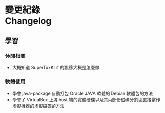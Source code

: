 # 變更紀錄<br />Changelog
## 學習
### 休閒相關

* 大概知道 SuperTuxKart 的飄移大概是怎麼做

### 軟體使用

* 學會 java-package 自動打包 Oracle JAVA 軟體的 Debian 軟體包的方法
* 學會了 VirtualBox 上將 host 端的實體硬碟以及其內部份磁碟分割區直接當作虛擬機器的虛擬磁碟的方法

